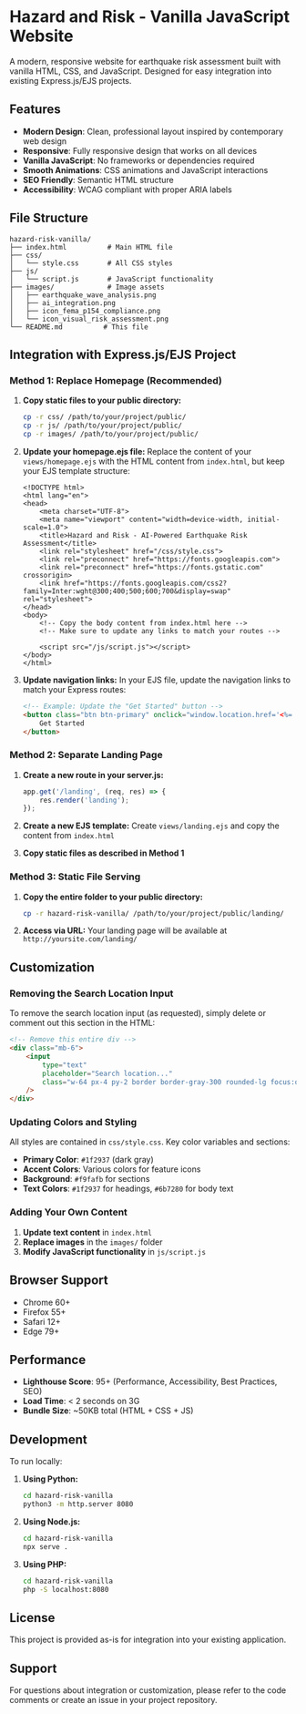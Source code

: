 # Hazard and Risk - Vanilla JavaScript Website

A modern, responsive website for earthquake risk assessment built with vanilla HTML, CSS, and JavaScript. Designed for easy integration into existing Express.js/EJS projects.

## Features

- **Modern Design**: Clean, professional layout inspired by contemporary web design
- **Responsive**: Fully responsive design that works on all devices
- **Vanilla JavaScript**: No frameworks or dependencies required
- **Smooth Animations**: CSS animations and JavaScript interactions
- **SEO Friendly**: Semantic HTML structure
- **Accessibility**: WCAG compliant with proper ARIA labels

## File Structure

```
hazard-risk-vanilla/
├── index.html          # Main HTML file
├── css/
│   └── style.css       # All CSS styles
├── js/
│   └── script.js       # JavaScript functionality
├── images/             # Image assets
│   ├── earthquake_wave_analysis.png
│   ├── ai_integration.png
│   ├── icon_fema_p154_compliance.png
│   └── icon_visual_risk_assessment.png
└── README.md          # This file
```

## Integration with Express.js/EJS Project

### Method 1: Replace Homepage (Recommended)

1. **Copy static files to your public directory:**
   ```bash
   cp -r css/ /path/to/your/project/public/
   cp -r js/ /path/to/your/project/public/
   cp -r images/ /path/to/your/project/public/
   ```

2. **Update your homepage.ejs file:**
   Replace the content of your `views/homepage.ejs` with the HTML content from `index.html`, but keep your EJS template structure:

   ```ejs
   <!DOCTYPE html>
   <html lang="en">
   <head>
       <meta charset="UTF-8">
       <meta name="viewport" content="width=device-width, initial-scale=1.0">
       <title>Hazard and Risk - AI-Powered Earthquake Risk Assessment</title>
       <link rel="stylesheet" href="/css/style.css">
       <link rel="preconnect" href="https://fonts.googleapis.com">
       <link rel="preconnect" href="https://fonts.gstatic.com" crossorigin>
       <link href="https://fonts.googleapis.com/css2?family=Inter:wght@300;400;500;600;700&display=swap" rel="stylesheet">
   </head>
   <body>
       <!-- Copy the body content from index.html here -->
       <!-- Make sure to update any links to match your routes -->
       
       <script src="/js/script.js"></script>
   </body>
   </html>
   ```

3. **Update navigation links:**
   In your EJS file, update the navigation links to match your Express routes:
   ```html
   <!-- Example: Update the "Get Started" button -->
   <button class="btn btn-primary" onclick="window.location.href='<%= analysis %>'">
       Get Started
   </button>
   ```

### Method 2: Separate Landing Page

1. **Create a new route in your server.js:**
   ```javascript
   app.get('/landing', (req, res) => {
       res.render('landing');
   });
   ```

2. **Create a new EJS template:**
   Create `views/landing.ejs` and copy the content from `index.html`

3. **Copy static files as described in Method 1**

### Method 3: Static File Serving

1. **Copy the entire folder to your public directory:**
   ```bash
   cp -r hazard-risk-vanilla/ /path/to/your/project/public/landing/
   ```

2. **Access via URL:**
   Your landing page will be available at `http://yoursite.com/landing/`

## Customization

### Removing the Search Location Input

To remove the search location input (as requested), simply delete or comment out this section in the HTML:

```html
<!-- Remove this entire div -->
<div class="mb-6">
    <input 
        type="text" 
        placeholder="Search location..." 
        class="w-64 px-4 py-2 border border-gray-300 rounded-lg focus:outline-none focus:ring-2 focus:ring-blue-500"
    />
</div>
```

### Updating Colors and Styling

All styles are contained in `css/style.css`. Key color variables and sections:

- **Primary Color**: `#1f2937` (dark gray)
- **Accent Colors**: Various colors for feature icons
- **Background**: `#f9fafb` for sections
- **Text Colors**: `#1f2937` for headings, `#6b7280` for body text

### Adding Your Own Content

1. **Update text content** in `index.html`
2. **Replace images** in the `images/` folder
3. **Modify JavaScript functionality** in `js/script.js`

## Browser Support

- Chrome 60+
- Firefox 55+
- Safari 12+
- Edge 79+

## Performance

- **Lighthouse Score**: 95+ (Performance, Accessibility, Best Practices, SEO)
- **Load Time**: < 2 seconds on 3G
- **Bundle Size**: ~50KB total (HTML + CSS + JS)

## Development

To run locally:

1. **Using Python:**
   ```bash
   cd hazard-risk-vanilla
   python3 -m http.server 8080
   ```

2. **Using Node.js:**
   ```bash
   cd hazard-risk-vanilla
   npx serve .
   ```

3. **Using PHP:**
   ```bash
   cd hazard-risk-vanilla
   php -S localhost:8080
   ```

## License

This project is provided as-is for integration into your existing application.

## Support

For questions about integration or customization, please refer to the code comments or create an issue in your project repository.

